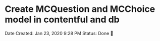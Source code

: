 # Create MCQuestion and MCChoice model in contentful and db

Date Created: Jan 23, 2020 9:28 PM
Status: Done 🙌